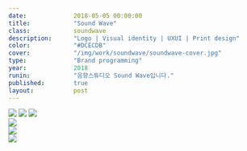 ```yaml
---
date:             2018-05-05 00:00:00
title:            "Sound Wave"
class:            soundwave
description:      "Logo | Visual identity | UXUI | Print design"
color:            "#DCECDB"
cover:            "/img/work/soundwave/soundwave-cover.jpg"
type:             "Brand programming"
year:             2018
runin:            "음향스튜디오 Sound Wave입니다."
published:        true
layout:           post
---
```


<div class="post-content-grid">
  <div class="post-content-column column-1">
    <img class="post-content-screen desktop" src="{{ site.baseurl }}/img/work/soundwave/01.jpg" />
    <img class="post-content-screen desktop" src="{{ site.baseurl }}/img/work/soundwave/02.jpg" />
    <img class="post-content-screen desktop" src="{{ site.baseurl }}/img/work/soundwave/03.jpg" />
  </div>
</div>

<div class="post-content-grid">
  <div class="post-content-column column-2">
    <img class="post-content-screen desktop" src="{{ site.baseurl }}/img/work/soundwave/04-1.jpg" />
  </div>
  <div class="post-content-column column-3">
    <img class="post-content-screen iphone" src="{{ site.baseurl }}/img/work/soundwave/04-2.jpg" />
  </div>

<div class="post-content-grid">
  <div class="post-content-column column-1">
    <img class="post-content-screen desktop" src="{{ site.baseurl }}/img/work/soundwave/05.jpg" />
  </div>
</div>
